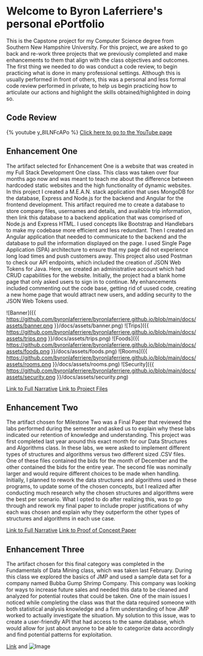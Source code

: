 # Welcome to Byron Laferriere's personal ePortfolio

This is the Capstone project for my Computer Science degree from Southern New Hampshire University. For this project, we are asked to go back and re-work three projects
that we previously completed and make enhancements to them that align with the class objectives and outcomes. The first thing we needed to do was conduct a code review,
to begin practicing what is done in many professional settings. Although this is usually performed in front of others, this was a personal and less formal code review performed
in private, to help us begin practicing how to articulate our actions and highlight the skills obtained/highlighted in doing so.

## Code Review
{% youtube y_8ILNFcAPo %}
[Click here to go to the YouTube page](https://youtu.be/y_8ILNFcAPo)

## Enhancement One
The artifact selected for Enhancement One is a website that was created in my Full Stack Development One class. This class was taken over four months ago now and was meant to teach me about the difference between hardcoded static websites and the high functionality of dynamic websites. In this project I created a M.E.A.N. stack application that uses MongoDB for the database, Express and Node.js for the backend and Angular for the frontend development. This artifact required me to create a database to store company files, usernames and details, and available trip information, then link this database to a backend application that was comprised of Node.js and Express HTML. I used concepts like Bootstrap and Handlebars to make my codebase more efficient and less redundant. Then I created an Angular application that needed to communicate to the backend and the database to pull the information displayed on the page. I used Single Page Application (SPA) architecture to ensure that my page did not experience long load times and push customers away. This project also used Postman to check our API endpoints, which included the creation of JSON Web Tokens for Java. Here, we created an administrative account which had CRUD capabilities for the website. Initially, the project had a blank home page that only asked users to sign in to continue. My enhancements included commenting out the code base, getting rid of uused code, creating a new home page that would attract new users, and adding security to the JSON Web Tokens used.

![Banner]({{ https://github.com/byronlaferriere/byronlaferriere.github.io/blob/main/docs/assets/banner.png }}/docs/assets/banner.png) 
![Trips]({{ https://github.com/byronlaferriere/byronlaferriere.github.io/blob/main/docs/assets/trips.png }}/docs/assets/trips.png)
![Foods]({{ https://github.com/byronlaferriere/byronlaferriere.github.io/blob/main/docs/assets/foods.png }}/docs/assets/foods.png)
![Rooms]({{ https://github.com/byronlaferriere/byronlaferriere.github.io/blob/main/docs/assets/rooms.png }}/docs/assets/rooms.png)
![Security]({{ https://github.com/byronlaferriere/byronlaferriere.github.io/blob/main/docs/assets/security.png }}/docs/assets/security.png)

[Link to Full Narrative](https://github.com/byronlaferriere/byronlaferriere.github.io/blob/main/EnhancementOne/Enhancement%20One.docx)
[Link to Project Files](https://github.com/byronlaferriere/byronlaferriere.github.io/tree/main/EnhancementOne/ProjectFiles)

## Enhancement Two
The artifact chosen for Milestone Two was a Final Paper that reviewed the labs performed during the semester and asked us to explain why these labs indicated our retention of knowledge and understanding. This project was first completed last year around this exact month for our Data Structures and Algorithms class. In these labs, we were asked to implement different types of structures and algorithms versus two different sized .CSV files. One of these files contained the bids for the month of December and the other contained the bids for the entire year. The second file was nominally larger and would require different choices to be made when handling. Initially, I planned to rework the data structures and algorithms used in these programs, to update some of the chosen concepts, but I realized after conducting much research why the chosen structures and algorithms were the best per scenario. What I opted to do after realizing this, was to go through and rework my final paper to include proper justifications of why each was chosen and explain why they outperform the other types of structures and algorithms in each use case.

[Link to Full Narrative](https://github.com/byronlaferriere/byronlaferriere.github.io/blob/main/EnhancementTwo/Enhancement%20Two.docx)
[Link to Proof of Concept Paper](https://github.com/byronlaferriere/byronlaferriere.github.io/blob/main/EnhancementTwo/(DSA)%20Final%20Project.docx)

## Enhancement Three
The artifact chosen for this final category was completed in the Fundamentals of Data Mining class, which was taken last February. During this class we explored the basics of JMP and used a sample data set for a company named Bubba Gump Shrimp Company. This company was looking for ways to increase future sales and needed this data to be cleaned and analyzed for potential routes that could be taken. One of the main issues I noticed while completing the class was that the data required someone with both statistical analysis knowledge and a firm understanding of how JMP worked to actually investigate the situation. My solution to this issue, was to create a user-friendly API that had access to the same database, which would allow for just about anyone to be able to categorize data accordingly and find potential patterns for exploitation.




[Link](url) and ![Image](src)



